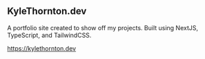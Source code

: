 ## KyleThornton.dev

A portfolio site created to show off my projects. Built using NextJS, TypeScript, and TailwindCSS.

https://kylethornton.dev
